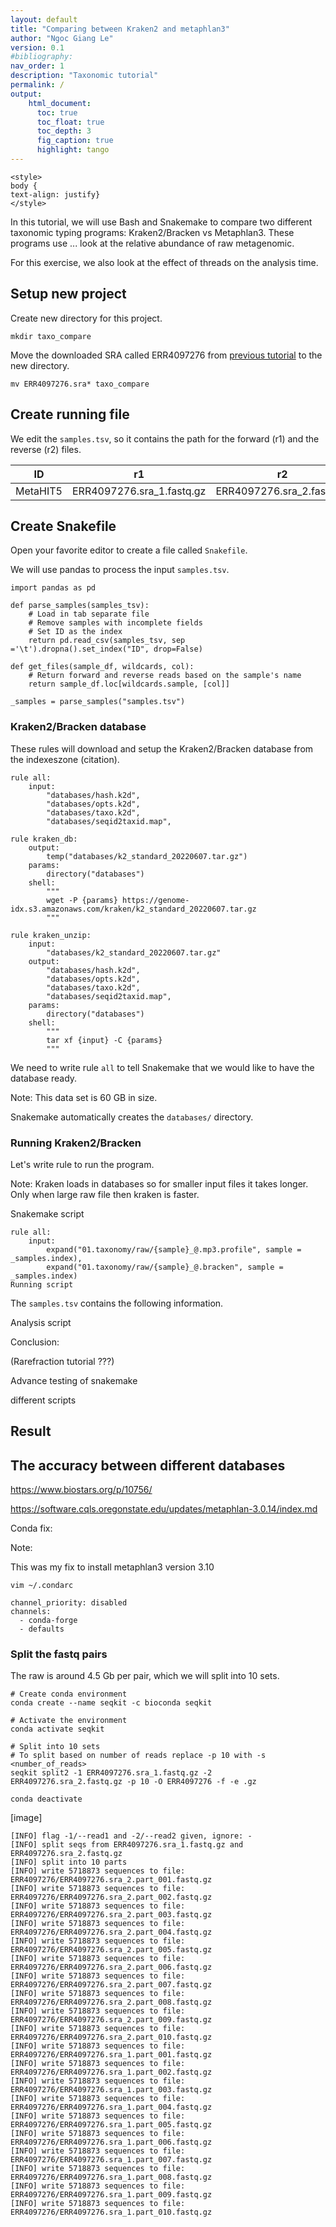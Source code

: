 ```yaml
---
layout: default
title: "Comparing between Kraken2 and metaphlan3"
author: "Ngoc Giang Le"
version: 0.1
#bibliography:
nav_order: 1
description: "Taxonomic tutorial"
permalink: /
output:
    html_document:
      toc: true
      toc_float: true
      toc_depth: 3
      fig_caption: true
      highlight: tango
---
```



```{=html}
<style>
body {
text-align: justify}
</style>
```

In this tutorial, we will use Bash and Snakemake to compare two different taxonomic typing programs: Kraken2/Bracken vs Metaphlan3.
These programs use ...
look at the relative abundance of raw metagenomic.

For this exercise, we also look at the effect of threads on the analysis time.

## Setup new project

Create new directory for this project.

```
mkdir taxo_compare
```

Move the downloaded SRA called ERR4097276 from [previous tutorial]() to the new directory.

```
mv ERR4097276.sra* taxo_compare
```

## Create running file

We edit the `samples.tsv`, so it contains the path for the forward (r1) and the reverse (r2) files.

|ID       |r1                       |r2                       |
|---------|-------------------------|-------------------------|
|MetaHIT5 |ERR4097276.sra_1.fastq.gz|ERR4097276.sra_2.fastq.gz|


## Create Snakefile

Open your favorite editor to create a file called `Snakefile`.

We will use pandas to process the input `samples.tsv`.


```
import pandas as pd

def parse_samples(samples_tsv):
    # Load in tab separate file
    # Remove samples with incomplete fields
    # Set ID as the index
    return pd.read_csv(samples_tsv, sep ='\t').dropna().set_index("ID", drop=False)

def get_files(sample_df, wildcards, col):
    # Return forward and reverse reads based on the sample's name
    return sample_df.loc[wildcards.sample, [col]]

_samples = parse_samples("samples.tsv")
```


### Kraken2/Bracken database

These rules will download and setup the Kraken2/Bracken database from the indexeszone (citation).


```
rule all:
    input:
        "databases/hash.k2d",
        "databases/opts.k2d",
        "databases/taxo.k2d",
        "databases/seqid2taxid.map",

rule kraken_db:
    output:
        temp("databases/k2_standard_20220607.tar.gz")
    params:
        directory("databases")
    shell:
        """
        wget -P {params} https://genome-idx.s3.amazonaws.com/kraken/k2_standard_20220607.tar.gz
        """
        
rule kraken_unzip:
    input:
        "databases/k2_standard_20220607.tar.gz"
    output:
        "databases/hash.k2d",
        "databases/opts.k2d",
        "databases/taxo.k2d",
        "databases/seqid2taxid.map",
    params:
        directory("databases")
    shell:
        """
        tar xf {input} -C {params}
        """
```

We need to write rule `all` to tell Snakemake that we would like to have the database ready.

Note: This data set is 60 GB in size.


Snakemake automatically creates the `databases/` directory.


### Running Kraken2/Bracken

Let's write rule to run the program.



Note: Kraken loads in databases so for smaller input files it takes longer.
Only when large raw file then kraken is faster.


Snakemake script

```
rule all:
    input:
        expand("01.taxonomy/raw/{sample}_@.mp3.profile", sample = _samples.index),
        expand("01.taxonomy/raw/{sample}_@.bracken", sample = _samples.index)
Running script
```

The `samples.tsv` contains the following information.


Analysis script

Conclusion:



(Rarefraction tutorial ???)



Advance testing of snakemake

different scripts


## Result


## The accuracy between different databases





https://www.biostars.org/p/10756/


https://software.cqls.oregonstate.edu/updates/metaphlan-3.0.14/index.md




Conda fix:


Note:

This was my fix to install metaphlan3 version 3.10

`vim ~/.condarc`

```
channel_priority: disabled
channels:
  - conda-forge
  - defaults

```

### Split the fastq pairs

The raw is around 4.5 Gb per pair, which we will split into 10 sets.


```
# Create conda environment
conda create --name seqkit -c bioconda seqkit

# Activate the environment
conda activate seqkit

# Split into 10 sets
# To split based on number of reads replace -p 10 with -s <number_of_reads>
seqkit split2 -1 ERR4097276.sra_1.fastq.gz -2 ERR4097276.sra_2.fastq.gz -p 10 -O ERR4097276 -f -e .gz

conda deactivate

```

[image]


```
[INFO] flag -1/--read1 and -2/--read2 given, ignore: -
[INFO] split seqs from ERR4097276.sra_1.fastq.gz and ERR4097276.sra_2.fastq.gz
[INFO] split into 10 parts
[INFO] write 5718873 sequences to file: ERR4097276/ERR4097276.sra_2.part_001.fastq.gz
[INFO] write 5718873 sequences to file: ERR4097276/ERR4097276.sra_2.part_002.fastq.gz
[INFO] write 5718873 sequences to file: ERR4097276/ERR4097276.sra_2.part_003.fastq.gz
[INFO] write 5718873 sequences to file: ERR4097276/ERR4097276.sra_2.part_004.fastq.gz
[INFO] write 5718873 sequences to file: ERR4097276/ERR4097276.sra_2.part_005.fastq.gz
[INFO] write 5718873 sequences to file: ERR4097276/ERR4097276.sra_2.part_006.fastq.gz
[INFO] write 5718873 sequences to file: ERR4097276/ERR4097276.sra_2.part_007.fastq.gz
[INFO] write 5718873 sequences to file: ERR4097276/ERR4097276.sra_2.part_008.fastq.gz
[INFO] write 5718873 sequences to file: ERR4097276/ERR4097276.sra_2.part_009.fastq.gz
[INFO] write 5718873 sequences to file: ERR4097276/ERR4097276.sra_2.part_010.fastq.gz
[INFO] write 5718873 sequences to file: ERR4097276/ERR4097276.sra_1.part_001.fastq.gz
[INFO] write 5718873 sequences to file: ERR4097276/ERR4097276.sra_1.part_002.fastq.gz
[INFO] write 5718873 sequences to file: ERR4097276/ERR4097276.sra_1.part_003.fastq.gz
[INFO] write 5718873 sequences to file: ERR4097276/ERR4097276.sra_1.part_004.fastq.gz
[INFO] write 5718873 sequences to file: ERR4097276/ERR4097276.sra_1.part_005.fastq.gz
[INFO] write 5718873 sequences to file: ERR4097276/ERR4097276.sra_1.part_006.fastq.gz
[INFO] write 5718873 sequences to file: ERR4097276/ERR4097276.sra_1.part_007.fastq.gz
[INFO] write 5718873 sequences to file: ERR4097276/ERR4097276.sra_1.part_008.fastq.gz
[INFO] write 5718873 sequences to file: ERR4097276/ERR4097276.sra_1.part_009.fastq.gz
[INFO] write 5718873 sequences to file: ERR4097276/ERR4097276.sra_1.part_010.fastq.gz
```

